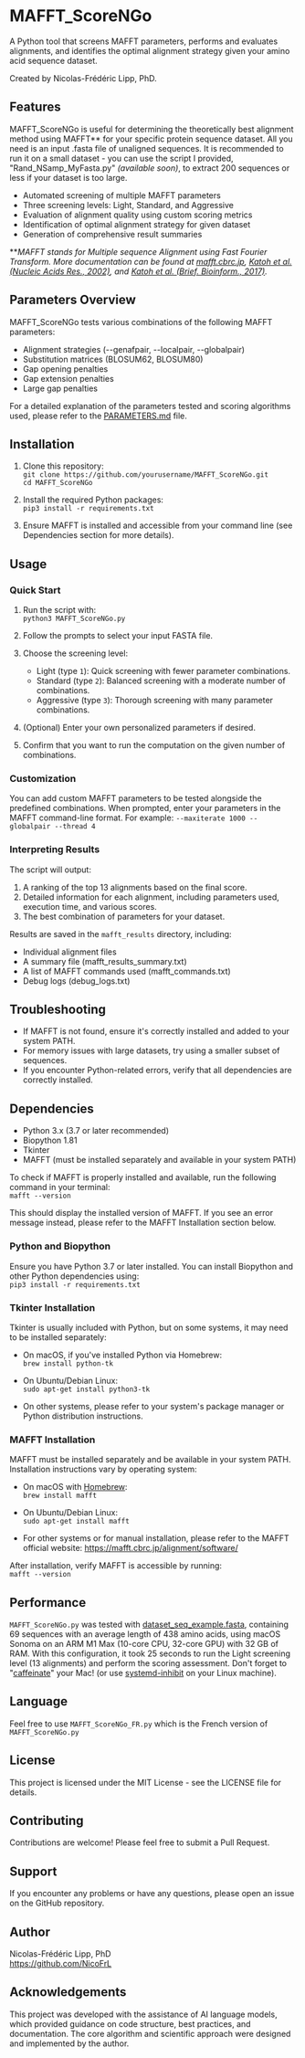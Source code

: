 # MAFFT_ScoreNGo

A Python tool that screens MAFFT parameters, performs and evaluates alignments, and identifies the optimal alignment strategy given your amino acid sequence dataset.

Created by Nicolas-Frédéric Lipp, PhD. 

## Features
MAFFT_ScoreNGo is useful for determining the theoretically best alignment method using MAFFT** for your specific protein sequence dataset. All you need is an input .fasta file of unaligned sequences. It is recommended to run it on a small dataset - you can use the script I provided, "Rand_NSamp_MyFasta.py" _(available soon)_, to extract 200 sequences or less if your dataset is too large. 

- Automated screening of multiple MAFFT parameters
- Three screening levels: Light, Standard, and Aggressive
- Evaluation of alignment quality using custom scoring metrics
- Identification of optimal alignment strategy for given dataset
- Generation of comprehensive result summaries



***MAFFT stands for Multiple sequence Alignment using Fast Fourier Transform. More documentation can be found at [mafft.cbrc.jp](https://mafft.cbrc.jp/alignment/software/algorithms/algorithms.html), [Katoh et al. (Nucleic Acids Res., 2002)](https://doi.org/10.1093%2Fnar%2Fgkf436), and [Katoh et al. (Brief. Bioinform., 2017)](https://doi.org/10.1093/bib/bbx108).*

## Parameters Overview

MAFFT_ScoreNGo tests various combinations of the following MAFFT parameters:
- Alignment strategies (--genafpair, --localpair, --globalpair)
- Substitution matrices (BLOSUM62, BLOSUM80)
- Gap opening penalties
- Gap extension penalties
- Large gap penalties

For a detailed explanation of the parameters tested and scoring algorithms used, please refer to the [PARAMETERS.md](./PARAMETERS.md) file.


## Installation

1. Clone this repository:  
   ```git clone https://github.com/yourusername/MAFFT_ScoreNGo.git```  
   ```cd MAFFT_ScoreNGo```

2. Install the required Python packages:  
   ```pip3 install -r requirements.txt```

3. Ensure MAFFT is installed and accessible from your command line (see Dependencies section for more details).

## Usage

### Quick Start
1. Run the script with:  
   ```python3 MAFFT_ScoreNGo.py```

2. Follow the prompts to select your input FASTA file.

3. Choose the screening level:
   - Light (type `1`): Quick screening with fewer parameter combinations.
   - Standard (type `2`): Balanced screening with a moderate number of combinations.
   - Aggressive (type `3`): Thorough screening with many parameter combinations.

4. (Optional) Enter your own personalized parameters if desired.

5. Confirm that you want to run the computation on the given number of combinations.

### Customization

You can add custom MAFFT parameters to be tested alongside the predefined combinations. When prompted, enter your parameters in the MAFFT command-line format. For example: ```--maxiterate 1000 --globalpair --thread 4```


### Interpreting Results

The script will output:
1. A ranking of the top 13 alignments based on the final score.
2. Detailed information for each alignment, including parameters used, execution time, and various scores.
3. The best combination of parameters for your dataset.

Results are saved in the `mafft_results` directory, including:
- Individual alignment files
- A summary file (mafft_results_summary.txt)
- A list of MAFFT commands used (mafft_commands.txt)
- Debug logs (debug_logs.txt)

## Troubleshooting

- If MAFFT is not found, ensure it's correctly installed and added to your system PATH.
- For memory issues with large datasets, try using a smaller subset of sequences.
- If you encounter Python-related errors, verify that all dependencies are correctly installed.

## Dependencies

- Python 3.x (3.7 or later recommended)
- Biopython 1.81
- Tkinter
- MAFFT (must be installed separately and available in your system PATH)

To check if MAFFT is properly installed and available, run the following command in your terminal:  
```mafft --version```

This should display the installed version of MAFFT. If you see an error message instead, please refer to the MAFFT Installation section below.

### Python and Biopython

Ensure you have Python 3.7 or later installed. You can install Biopython and other Python dependencies using:  
```pip3 install -r requirements.txt```

### Tkinter Installation

Tkinter is usually included with Python, but on some systems, it may need to be installed separately:

- On macOS, if you've installed Python via Homebrew:  
 ```brew install python-tk```

- On Ubuntu/Debian Linux:  
  ```sudo apt-get install python3-tk```

- On other systems, please refer to your system's package manager or Python distribution instructions.

### MAFFT Installation

MAFFT must be installed separately and be available in your system PATH. Installation instructions vary by operating system:

- On macOS with [Homebrew](https://brew.sh):  
  ```brew install mafft```

- On Ubuntu/Debian Linux:  
  ```sudo apt-get install mafft```

- For other systems or for manual installation, please refer to the MAFFT official website: https://mafft.cbrc.jp/alignment/software/

After installation, verify MAFFT is accessible by running:  
```mafft --version```

## Performance
`MAFFT_ScoreNGo.py` was tested with [dataset_seq_example.fasta](./dataset_seq_example.fasta), containing 69 sequences with an average length of 438 amino acids, using macOS Sonoma on an ARM M1 Max (10-core CPU, 32-core GPU) with 32 GB of RAM. With this configuration, it took 25 seconds to run the Light screening level (13 alignments) and perform the scoring assessment.
Don't forget to "[caffeinate](https://www.theapplegeek.co.uk/blog/caffeinate)" your Mac! (or use [systemd-inhibit](https://evanhahn.com/systemd-inhibit-alternative-to-macos-caffeinate/) on your Linux machine).

## Language

Feel free to use `MAFFT_ScoreNGo_FR.py` which is the French version of `MAFFT_ScoreNGo.py`


## License

This project is licensed under the MIT License - see the LICENSE file for details.

## Contributing

Contributions are welcome! Please feel free to submit a Pull Request.

## Support

If you encounter any problems or have any questions, please open an issue on the GitHub repository.

## Author

Nicolas-Frédéric Lipp, PhD  
https://github.com/NicoFrL

## Acknowledgements

This project was developed with the assistance of AI language models, which provided guidance on code structure, best practices, and documentation. The core algorithm and scientific approach were designed and implemented by the author.
